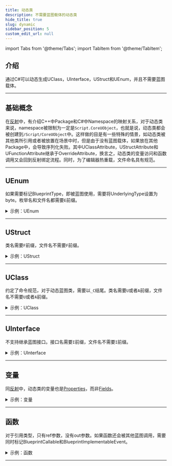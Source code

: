 ```yaml
---
title: 动态类
description: 不需要蓝图载体的动态类
hide_title: true
slug: dynamic
sidebar_position: 5
custom_edit_url: null
---
```


import Tabs from '@theme/Tabs';
import TabItem from '@theme/TabItem';

## 介绍

通过C#可以动态生成UClass，UInterface，UStruct和UEnum，并且不需要蓝图载体。

---

## 基础概念

在[反射](reflection.md)中，有介绍C++中Package和C#中Namespace的映射关系，对于动态类来说，namespace被限制为一定是`Script.CoreUObject`，也就是说，动态类都会被创建到`/Script/CoreUObject`中。这样做的目是有一些特殊的情景，如动态类被其他类所引用或者被放置在场景中时，但是由于没有蓝图载体，如果放在其他Package中，会导致序列化失败。其中UClassAttribute，UStructAttribute和UFunctionAttribute继承于OverrideAttribute，换言之，动态类的变量访问和函数调用又会回到反射绑定流程。同时，为了编辑器热重载，文件命名具有规范。

---

## UEnum

如果需要标记BlueprintType，即被蓝图使用，需要将UnderlyingType设置为byte。枚举名和文件名都需要`E`前缀。

<details>

<summary>示例：UEnum</summary>

<Tabs>

<TabItem value="C#" label="C#" default>

```csharp
using Script.Dynamic;

namespace Script.CoreUObject
{
    [UEnum, BlueprintType]
    public enum ETestDynamicEnum : byte
    {
        TestDynamicZero = 0,
        TestDynamicOne = 1,
        TestDynamicTwo = 2
    }
}
```

</TabItem>

</Tabs>

</details>

---

## UStruct

类名需要`F`前缀，文件名不需要`F`前缀。

<details>

<summary>示例：UStruct</summary>

<Tabs>

<TabItem value="C#" label="C#" default>

```csharp
using Script.Dynamic;

namespace Script.CoreUObject
{
    [UStruct, BlueprintType]
    public partial class FTestDynamicStruct
    {
        [UProperty, BlueprintReadWrite]
        public int Value { get; set; }
    }
}
```

</TabItem>

</Tabs>

</details>

---

## UClass

约定了命令规范，对于动态蓝图类，需要以`_C`结尾。类名需要`U`或者`A`前缀，文件名不需要`U`或者`A`前缀。

<details>

<summary>示例：UClass</summary>

<Tabs>

<TabItem value="C#" label="C#" default>

```csharp
using Script.Dynamic;
using Script.Engine;

namespace Script.CoreUObject
{
    [UClass]
    public partial class ATestRawDynamicFunctionActor : AActor, ITestDynamicInterface
    {
        public ATestRawDynamicFunctionActor()
        {
            Int32Value = 12;
        }

        [UProperty]
        public int Int32Value { get; set; }

        [UFunction]
        public void SetInt32ValueFunction(int InInt32Value)
        {
            Int32Value = InInt32Value;
        }

        [UFunction]
        public int GetInt32ValueFunction()
        {
            return Int32Value;
        }

        [UFunction]
        public void OutInt32ValueFunction(ref int OutInt32Value)
        {
            OutInt32Value = Int32Value;
        }
    }
}
```

</TabItem>

</Tabs>

</details>

---

## UInterface

不支持继承蓝图接口。接口名需要`I`前缀，文件名不需要`I`前缀。

<details>

<summary>示例：UInterface</summary>

<Tabs>

<TabItem value="C#" label="C#" default>

```csharp
using Script.Dynamic;

namespace Script.CoreUObject
{
    [UInterface, Blueprintable]
    public interface ITestDynamicInterface : IInterface
    {
    }
}
```

</TabItem>

</Tabs>

</details>

---

## 变量

同[反射](reflection.md)中，动态类的变量也是[Properties](https://learn.microsoft.com/en-us/dotnet/csharp/programming-guide/classes-and-structs/properties)，而非[Fields](https://learn.microsoft.com/en-us/dotnet/csharp/programming-guide/classes-and-structs/fields)。

<details>

<summary>示例：变量</summary>

<Tabs>

<TabItem value="C#" label="C#" default>

```csharp
[UProperty]
public int Int32Value { get; set; }
```

</TabItem>

</Tabs>

</details>

---

## 函数

对于引用类型，只有ref参数，没有out参数。如果函数还会被其他蓝图调用，需要同时标记BlueprintCallable和BlueprintImplementableEvent。

<details>

<summary>示例：函数</summary>

<Tabs>

<TabItem value="C#" label="C#" default>

```csharp
[UFunction, BlueprintCallable, BlueprintImplementableEvent]
public void SetInt32ValueFunction(int InInt32Value)
{
    Int32Value = InInt32Value;
}

[UFunction, BlueprintCallable, BlueprintImplementableEvent]
public int GetInt32ValueFunction()
{
    return Int32Value;
}

[UFunction, BlueprintCallable, BlueprintImplementableEvent]
public void OutInt32ValueFunction(ref int OutInt32Value)
{
    OutInt32Value = Int32Value;
}
```

</TabItem>

</Tabs>

</details>

---
